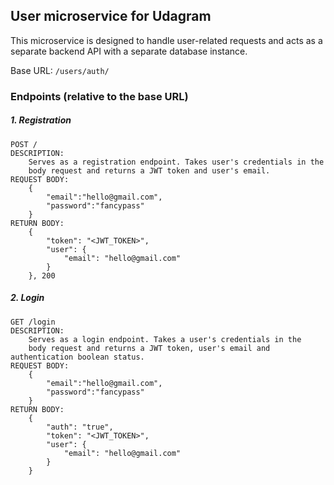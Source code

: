 ## User microservice for Udagram
This microservice is designed to handle user-related requests 
and acts as a separate backend API with a separate database instance.

Base URL: `/users/auth/`

### Endpoints (relative to the base URL)

##### 1. Registration
```
POST /
DESCRIPTION:
    Serves as a registration endpoint. Takes user's credentials in the 
    body request and returns a JWT token and user's email.
REQUEST BODY:
    {
    	"email":"hello@gmail.com",
    	"password":"fancypass"
    }
RETURN BODY:   
    {
        "token": "<JWT_TOKEN>",
        "user": {
            "email": "hello@gmail.com"
        }
    }, 200
```

##### 2. Login
```
GET /login
DESCRIPTION:
    Serves as a login endpoint. Takes a user's credentials in the 
    body request and returns a JWT token, user's email and authentication boolean status.
REQUEST BODY:
    {
    	"email":"hello@gmail.com",
    	"password":"fancypass"
    }
RETURN BODY:
    {
        "auth": "true",
        "token": "<JWT_TOKEN>",
        "user": {
            "email": "hello@gmail.com"
        }
    }
```
